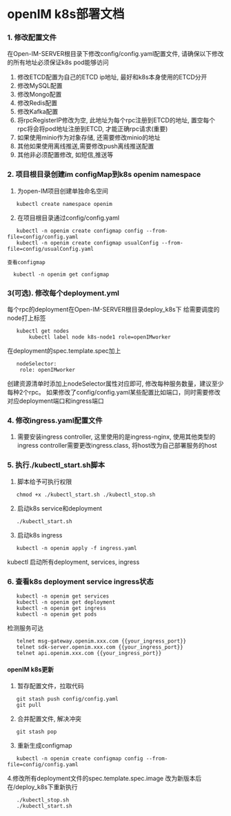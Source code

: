 # openIM k8s部署文档
### 1. 修改配置文件
在Open-IM-SERVER根目录下修改config/config.yaml配置文件, 请确保以下修改的所有地址必须保证k8s pod能够访问
1. 修改ETCD配置为自己的ETCD ip地址, 最好和k8s本身使用的ETCD分开
2. 修改MySQL配置
3. 修改Mongo配置
4. 修改Redis配置
5. 修改Kafka配置
6. 将rpcRegisterIP修改为空, 此地址为每个rpc注册到ETCD的地址, 置空每个rpc将会将pod地址注册到ETCD, 才能正确rpc请求(重要)
7. 如果使用minio作为对象存储, 还需要修改minio的地址
8. 其他如果使用离线推送,需要修改push离线推送配置
9. 其他非必须配置修改, 如短信,推送等

### 2. 项目根目录创建im configMap到k8s openim namespace
1. 为open-IM项目创建单独命名空间
 ```  
    kubectl create namespace openim
 ```  
2. 在项目根目录通过config/config.yaml  
 ```  
    kubectl -n openim create configmap config --from-file=config/config.yaml
    kubectl -n openim create configmap usualConfig --from-file=config/usualConfig.yaml
 ```
    查看configmap
 ```
   kubectl -n openim get configmap
 ``` 

### 3(可选). 修改每个deployment.yml
  每个rpc的deployment在Open-IM-SERVER根目录deploy_k8s下
  给需要调度的node打上标签
 ```
    kubectl get nodes
        kubectl label node k8s-node1 role=openIMworker
 ```
  在deployment的spec.template.spec加上
 ```
    nodeSelector:
     role: openIMworker
 ``` 
   创建资源清单时添加上nodeSelector属性对应即可,
   修改每种服务数量，建议至少每种2个rpc。
   如果修改了config/config.yaml某些配置比如端口，同时需要修改对应deployment端口和ingress端口


### 4. 修改ingress.yaml配置文件
1. 需要安装ingress controller, 这里使用的是ingress-nginx, 使用其他类型的ingress controller需要更改ingress.class, 将host改为自己部署服务的host

### 5. 执行./kubectl_start.sh脚本
1. 脚本给予可执行权限
 ```
    chmod +x ./kubectl_start.sh ./kubectl_stop.sh
 ```
2. 启动k8s service和deployment 
 ```
    ./kubectl_start.sh
 ``` 
3. 启动k8s ingress
 ```
    kubectl -n openim apply -f ingress.yaml
 ```
kubectl 启动所有deployment, services, ingress

### 6. 查看k8s deployment service ingress状态

 ```
    kubectl -n openim get services
    kubectl -n openim get deployment
    kubectl -n openim get ingress
    kubectl -n openim get pods
 ```
 检测服务可达
 ```
    telnet msg-gateway.openim.xxx.com {{your_ingress_port}}
    telnet sdk-server.openim.xxx.com {{your_ingress_port}}
    telnet api.openim.xxx.com {{your_ingress_port}}
 ```

#### openIM k8s更新
1. 暂存配置文件，拉取代码
 ```
    git stash push config/config.yaml
    git pull
 ```
2. 合并配置文件, 解决冲突
 ```
    git stash pop
 ```
3. 重新生成configmap
 ```
    kubectl -n openim create configmap config --from-file=config/config.yaml
 ```
4.修改所有deployment文件的spec.template.spec.image 改为新版本后在/deploy_k8s下重新执行
 ```
    ./kubectl_stop.sh
    ./kubectl_start.sh
 ```